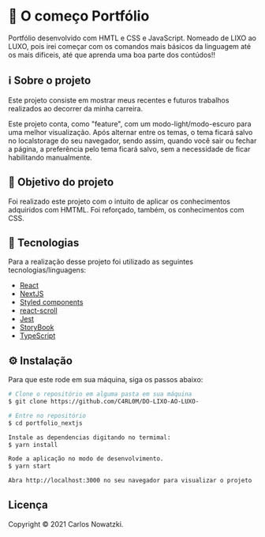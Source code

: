 # 🚀 O começo Portfólio
Portfólio desenvolvido com HMTL e CSS e JavaScript.
Nomeado de LIXO ao LUXO, pois irei começar com os comandos mais básicos da linguagem até os mais dificeis, até que aprenda uma boa parte dos contúdos!!

## ℹ️ Sobre o projeto 
Este projeto consiste em mostrar meus recentes e futuros trabalhos realizados ao decorrer da minha carreira.

Este projeto conta, como "feature", com um modo-light/modo-escuro para uma melhor visualização. Após alternar entre os temas, o tema ficará salvo no localstorage do seu navegador, sendo assim, quando você sair ou fechar a página, a preferência pelo tema ficará salvo, sem a necessidade de ficar habilitando manualmente.


## 🎯 Objetivo do projeto
Foi realizado este projeto com o intuito de aplicar os conhecimentos adquiridos com HMTML. Foi reforçado, também, os conhecimentos com CSS.

## 📝 Tecnologias 
Para a realização desse projeto foi utilizado as seguintes tecnologias/linguagens: 

- [React](https://pt-br.reactjs.org/)
- [NextJS](https://nextjs.org/) 
- [Styled components](https://styled-components.com)
- [react-scroll](https://www.npmjs.com/package/react-scroll)
- [Jest](https://jestjs.io/)
- [StoryBook](https://storybook.js.org/)
- [TypeScript](https://www.typescriptlang.org/)

## ⚙️ Instalação
Para que este rode em sua máquina, siga os passos abaixo:

```bash
# Clone o repositório em alguma pasta em sua máquina
$ git clone https://github.com/C4RL0M/DO-LIXO-AO-LUXO-

# Entre no repositório
$ cd portfolio_nextjs

Instale as dependencias digitando no termimal:
$ yarn install

Rode a aplicação no modo de desenvolvimento.
$ yarn start

Abra http://localhost:3000 no seu navegador para visualizar o projeto
```


## Licença
Copyright © 2021 Carlos Nowatzki.
